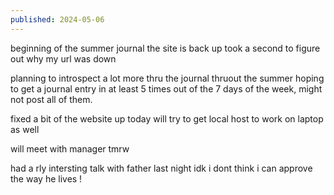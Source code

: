 ```yaml
---
published: 2024-05-06
---
```

beginning of the summer journal
the site is back up 
took a second to figure out why my url was down

planning to introspect a lot more thru the journal thruout the summer
hoping to get a journal entry in at least 5 times out of the 7 days of the week, might not post all of them.

fixed a bit of the website up today will try to get local host to work on laptop as well

will meet with manager tmrw

had a rly intersting talk with father last night
idk i dont think i can approve the way he lives !